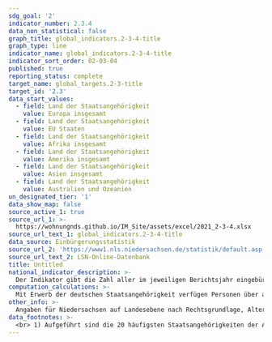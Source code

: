 ```yaml
---
sdg_goal: '2'
indicator_number: 2.3.4
data_non_statistical: false
graph_title: global_indicators.2-3-4-title
graph_type: line
indicator_name: global_indicators.2-3-4-title
indicator_sort_order: 02-03-04
published: true
reporting_status: complete
target_name: global_targets.2-3-title
target_id: '2.3'
data_start_values:
  - field: Land der Staatsangehörigkeit
    value: Europa insgesamt
  - field: Land der Staatsangehörigkeit
    value: EU Staaten
  - field: Land der Staatsangehörigkeit
    value: Afrika insgesamt
  - field: Land der Staatsangehörigkeit
    value: Amerika insgesamt
  - field: Land der Staatsangehörigkeit
    value: Asien insgesamt
  - field: Land der Staatsangehörigkeit
    value: Australien und Ozeanien
un_designated_tier: '1'
data_show_map: false
source_active_1: true
source_url_1: >-
  https://wohnungnds.github.io/IM_Site/assets/excel/2021_2-3-4.xlsx
source_url_text_1: global_indicators.2-3-4-title
data_source: Einbürgerungsstatistik
source_url_2: 'https://www1.nls.niedersachsen.de/statistik/default.asp'
source_url_text_2: LSN-Online-Datenbank
title: Untitled
national_indicator_description: >-
  Der Indikator gibt die Zahl aller im jeweiligen Berichtsjahr eingebürgerten Personen nach den 20 häufigsten Staatsangehörigkeiten der 2020 in Niedersachsen lebenden Ausländerinnen und Ausländer wieder und stellt diese ins Verhältnis zur Anzahl der ausländischen Bevölkerung mit der jeweiligen Staatsangehörigkeit. Als Einbürgerung wird der Erwerb der deutschen Staatsangehörigkeit durch einen ausländischen Staatsangehörigen auf Grundlage eines Antrages bezeichnet.
computation_calculations: >-
  Mit Erwerb der deutschen Staatsangehörigkeit verfügen Personen über alle staatsbürgerlichen Rechte und Partizipationsmöglichkeiten. Mit der Einbürgerung werden ausländische Personen zu deutschen Staatsbürgerinnen und Staatsbürgern. Sie werden in Statistiken auch dann nicht mehr als Ausländerin oder Ausländer nachgewiesen, wenn ihre bisherige Staatsangehörigkeit fortbesteht. Seit dem 01.08.1999 erwerben Spätaussiedlerinnen und Spätaussiedler die deutsche Staatsangehörigkeit kraft Gesetzes und werden daher nicht mehr in der Einbürgerungsstatistik erfasst. Bei der Interpretation der Anzahl der Einbürgerungen der betreffenden Staatsangehörigkeit ist zudem zu beachten, dass diese Zahl nicht danach unterscheidet, ob diese die rechtlichen Voraussetzungen für eine Einbürgerung erfüllen.
other_info: >-
  Angaben für Niedersachsen auf Landesebene nach Rechtsgrundlage, Alter und Aufenthaltsdauer sind verfügbar in der <a href="https://www1.nls.niedersachsen.de/statistik/default.asp" target="_blank">LSN-Online Datenbank</a> (Statistische Erhebung > 106 Einbürgerungen). Weitere Angaben sind zu finden in dem jährlichen <a href="https://www.statistik.niedersachsen.de/startseite/veroffentlichungen/statistische_berichte/statistische-berichte-niedersachsen-87713.html" target="_blank">Statistische Bericht</a> A I 9 Einbürgerungen veröffentlicht in den <a href="https://www.statistik.niedersachsen.de/startseite/veroffentlichungen/statistische_monatshefte/statistische-monatshefte-niedersachsen-87704.html" target="_blank">Statistischen Monatsheften</a> des LSN. Weitere methodische Erläuterungen und bundesweite Ergebnisse sind zu finden in: Statistisches Bundesamt: Fachserie 1 Reihe 2.1, Bevölkerung und Erwerbstätigkeit, Einbürgerungen (erscheint jährlich).
data_footnotes: >-
  <br> 1) Aufgeführt sind die 20 häufigsten Staatsangehörigkeiten der Ausländerinnen und Ausländer im Jahr 2020 in Niedersachsen. <br> 2) 2005 Serbien und #Montenegro , 2006-2008 Serbien und Kosovo, ab 2009 Serbien.
---
```

